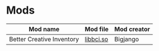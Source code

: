 # Mods

| Mod name                  | Mod file                          | Mod creator |
|---------------------------|-----------------------------------|-----------  |
| Better Creative Inventory | [libbci.so](https://is.gd/jFL5SU) | Bigjango    |
